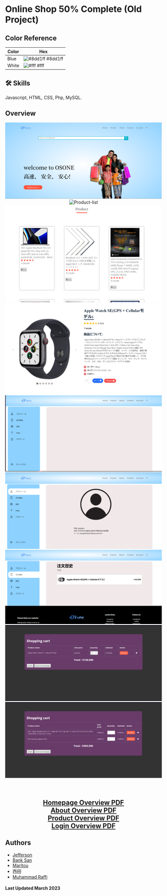 # Online Shop 50% Complete (Old Project)

## Color Reference

| Color             | Hex                                                                |
| ----------------- | ------------------------------------------------------------------ |
| Blue| ![#8dd1ff](https://via.placeholder.com/10/8dd1ff?text=+) #8dd1ff |
| White | ![#fff](https://via.placeholder.com/10/fff?text=+) #fff |


## 🛠 Skills
Javascript, HTML, CSS, Php, MySQL.

## Overview

<div align="center">
  <div>
    <img alt="Homepage" src="./assets/homepage.png" />
    <img alt="Product-list" src="./assets/product-list.pngg" />
    <img alt="Product-list2" src="./assets/product-list2.png" />
    <img alt="Product-Overview" src="./assets/product-overview.png" />
    <img alt="Account-Overview" src="./assets/account-overview.png" />
    <img alt="Account-Profie" src="./assets/account-profile.png" />
    <img alt="Account-Order" src="./assets/account-order.png" />
    <img alt="Cart" src="./assets/cart.png" />
    <img alt="Cart2" src="./assets/cart2.png" />
  </div>
  <br><br>
  <div>
    <h2><a href="./assets/Ozon%20Shopping%20Site.pdf" target="_blank">Homepage Overview PDF</a><br>
    <a href="./assets/Ozon%20Shopping%20Site-about.pdf" target="_blank">About Overview PDF</a><br>
    <a href="./assets/Ozon%20Shopping%20Site-product.pdf" target="_blank">Product Overview PDF</a><br>
    <a href="./assets/Login.pdf" target="_blank">Login Overview PDF</a></h2>
  </div>
</div>


## Authors

- [Jefferson](https://links.jeffersonfed.xyz)
- [Bank San](https://www.instagram.com/bank_44san)
- [Maritou](https://www.instagram.com/asmith_malith/)
- 西田
- [Muhammad Raffi](https://github.com/Wallens11)

#### Last Updated March 2023
